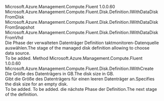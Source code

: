 <Type Name="IWithDataDiskSource" FullName="Microsoft.Azure.Management.Compute.Fluent.Disk.Definition.IWithDataDiskSource">
  <TypeSignature Language="C#" Value="public interface IWithDataDiskSource : Microsoft.Azure.Management.Compute.Fluent.Disk.Definition.IWithDataDiskFromDisk, Microsoft.Azure.Management.Compute.Fluent.Disk.Definition.IWithDataDiskFromSnapshot, Microsoft.Azure.Management.Compute.Fluent.Disk.Definition.IWithDataDiskFromVhd" />
  <TypeSignature Language="ILAsm" Value=".class public interface auto ansi abstract IWithDataDiskSource implements class Microsoft.Azure.Management.Compute.Fluent.Disk.Definition.IWithDataDiskFromDisk, class Microsoft.Azure.Management.Compute.Fluent.Disk.Definition.IWithDataDiskFromSnapshot, class Microsoft.Azure.Management.Compute.Fluent.Disk.Definition.IWithDataDiskFromVhd" />
  <TypeSignature Language="DocId" Value="T:Microsoft.Azure.Management.Compute.Fluent.Disk.Definition.IWithDataDiskSource" />
  <TypeSignature Language="VB.NET" Value="Public Interface IWithDataDiskSource&#xA;Implements IWithDataDiskFromDisk, IWithDataDiskFromSnapshot, IWithDataDiskFromVhd" />
  <TypeSignature Language="F#" Value="type IWithDataDiskSource = interface&#xA;    interface IWithDataDiskFromVhd&#xA;    interface IWithDataDiskFromDisk&#xA;    interface IWithDataDiskFromSnapshot" />
  <AssemblyInfo>
    <AssemblyName>Microsoft.Azure.Management.Compute.Fluent</AssemblyName>
    <AssemblyVersion>1.0.0.60</AssemblyVersion>
  </AssemblyInfo>
  <Interfaces>
    <Interface>
      <InterfaceName>Microsoft.Azure.Management.Compute.Fluent.Disk.Definition.IWithDataDiskFromDisk</InterfaceName>
    </Interface>
    <Interface>
      <InterfaceName>Microsoft.Azure.Management.Compute.Fluent.Disk.Definition.IWithDataDiskFromSnapshot</InterfaceName>
    </Interface>
    <Interface>
      <InterfaceName>Microsoft.Azure.Management.Compute.Fluent.Disk.Definition.IWithDataDiskFromVhd</InterfaceName>
    </Interface>
  </Interfaces>
  <Docs>
    <summary>
            <span data-ttu-id="e826b-101">Die Phase der verwalteten Datenträger Definition taktmonitoren-Datenquelle auswählen.</span><span class="sxs-lookup"><span data-stu-id="e826b-101">The stage of the managed disk definition allowing to choose data source.</span></span>
            </summary>
    <remarks>To be added.</remarks>
  </Docs>
  <Members>
    <Member MemberName="WithSizeInGB">
      <MemberSignature Language="C#" Value="public Microsoft.Azure.Management.Compute.Fluent.Disk.Definition.IWithCreate WithSizeInGB (int sizeInGB);" />
      <MemberSignature Language="ILAsm" Value=".method public hidebysig newslot virtual instance class Microsoft.Azure.Management.Compute.Fluent.Disk.Definition.IWithCreate WithSizeInGB(int32 sizeInGB) cil managed" />
      <MemberSignature Language="DocId" Value="M:Microsoft.Azure.Management.Compute.Fluent.Disk.Definition.IWithDataDiskSource.WithSizeInGB(System.Int32)" />
      <MemberSignature Language="VB.NET" Value="Public Function WithSizeInGB (sizeInGB As Integer) As IWithCreate" />
      <MemberSignature Language="F#" Value="abstract member WithSizeInGB : int -&gt; Microsoft.Azure.Management.Compute.Fluent.Disk.Definition.IWithCreate" Usage="iWithDataDiskSource.WithSizeInGB sizeInGB" />
      <MemberType>Method</MemberType>
      <AssemblyInfo>
        <AssemblyName>Microsoft.Azure.Management.Compute.Fluent</AssemblyName>
        <AssemblyVersion>1.0.0.60</AssemblyVersion>
      </AssemblyInfo>
      <ReturnValue>
        <ReturnType>Microsoft.Azure.Management.Compute.Fluent.Disk.Definition.IWithCreate</ReturnType>
      </ReturnValue>
      <Parameters>
        <Parameter Name="sizeInGB" Type="System.Int32" />
      </Parameters>
      <Docs>
        <param name="sizeInGB"><span data-ttu-id="e826b-102">Die Größe des Datenträgers in GB.</span><span class="sxs-lookup"><span data-stu-id="e826b-102">The disk size in GB.</span></span></param>
        <summary>
            <span data-ttu-id="e826b-103">Gibt die Größe des Datenträgers für einen leeren Datenträger an.</span><span class="sxs-lookup"><span data-stu-id="e826b-103">Specifies the disk size for an empty disk.</span></span>
            </summary>
        <returns>To be added.</returns>
        <remarks>To be added.</remarks>
        <return><span data-ttu-id="e826b-104">die nächste Phase der Definition.</span><span class="sxs-lookup"><span data-stu-id="e826b-104">The next stage of the definition.</span></span></return>
      </Docs>
    </Member>
  </Members>
</Type>